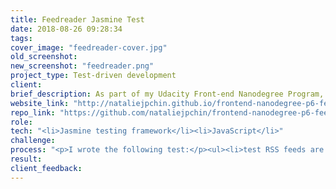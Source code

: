 ```yaml
---
title: Feedreader Jasmine Test
date: 2018-08-26 09:28:34
tags:
cover_image: "feedreader-cover.jpg"
old_screenshot:
new_screenshot: "feedreader.png"
project_type: Test-driven development
client:
brief_description: As part of my Udacity Front-end Nanodegree Program, I was given a web-based application that reads RSS feeds from various sources. I am required to use Jasmine to write a number of unit tests to test the underlying business logic of the application as well as the event handling and DOM manipulation.
website_link: "http://nataliejpchin.github.io/frontend-nanodegree-p6-feedreader-jasmine-test"
repo_link: "https://github.com/nataliejpchin/frontend-nanodegree-p6-feedreader-jasmine-test"
role:
tech: "<li>Jasmine testing framework</li><li>JavaScript</li>"
challenge:
process: "<p>I wrote the following test:</p><ul><li>test RSS feeds are defined and the URL and name are defined and not empty</li><li>test that ensures the menu element is hidden by default but changes visibility when the menu icon is clicked</li><li>Test there is at least a single feed showing</li><li>Test to ensure the new feed changes content</li></ul>"
result:
client_feedback:
---
```

